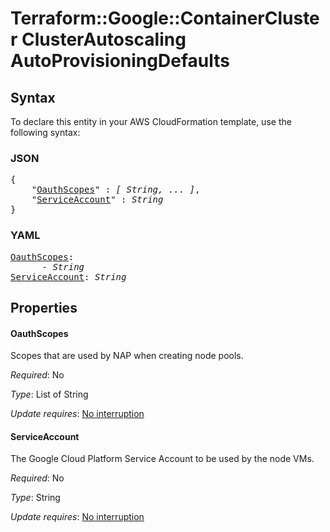 # Terraform::Google::ContainerCluster ClusterAutoscaling AutoProvisioningDefaults

## Syntax

To declare this entity in your AWS CloudFormation template, use the following syntax:

### JSON

<pre>
{
    "<a href="#oauthscopes" title="OauthScopes">OauthScopes</a>" : <i>[ String, ... ]</i>,
    "<a href="#serviceaccount" title="ServiceAccount">ServiceAccount</a>" : <i>String</i>
}
</pre>

### YAML

<pre>
<a href="#oauthscopes" title="OauthScopes">OauthScopes</a>: <i>
      - String</i>
<a href="#serviceaccount" title="ServiceAccount">ServiceAccount</a>: <i>String</i>
</pre>

## Properties

#### OauthScopes

Scopes that are used by NAP when creating node pools.

_Required_: No

_Type_: List of String

_Update requires_: [No interruption](https://docs.aws.amazon.com/AWSCloudFormation/latest/UserGuide/using-cfn-updating-stacks-update-behaviors.html#update-no-interrupt)

#### ServiceAccount

The Google Cloud Platform Service Account to be used by the node VMs.

_Required_: No

_Type_: String

_Update requires_: [No interruption](https://docs.aws.amazon.com/AWSCloudFormation/latest/UserGuide/using-cfn-updating-stacks-update-behaviors.html#update-no-interrupt)

